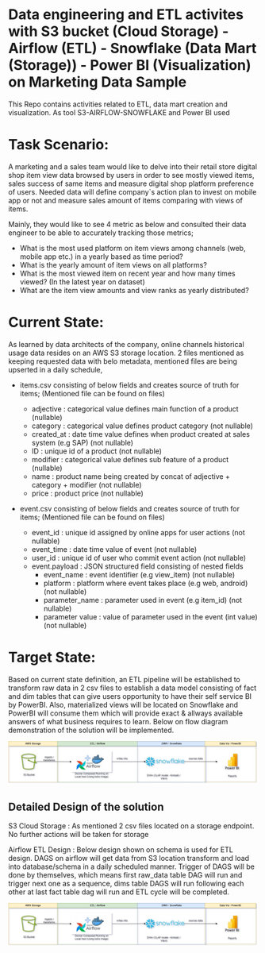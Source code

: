 # Data engineering and ETL activites with S3 bucket (Cloud Storage) - Airflow (ETL) - Snowflake (Data Mart (Storage)) - Power BI (Visualization) on Marketing Data Sample
This Repo contains activities related to ETL, data mart creation and visualization. As tool S3-AIRFLOW-SNOWFLAKE and Power BI used

# Task Scenario:
A marketing and a sales team would like to delve into their retail store digital shop item view data browsed by users in order to see mostly viewed items, sales success of same items and measure digital shop platform preference of users.
Needed data will define company`s action plan to invest on mobile app or not and measure sales amount of items comparing with views of items.

Mainly, they would like to see 4 metric as below and consulted their data engineer to be able to accurately tracking those metrics;

  - What is the most used platform on item views among channels (web, mobile app etc.) in a yearly based as time period?
  - What is the yearly amount of item views on all platforms?
  - What is the most viewed item on recent year and how many times viewed? (In the latest year on dataset)
  - What are the item view amounts and view ranks as yearly distributed?

# Current State:
As learned by data architects of the company, online channels historical usage data resides on an AWS S3 storage location.
2 files mentioned as keeping requested data with belo metadata, mentioned files are being upserted in a daily schedule,

* items.csv consisting of below fields and creates source of truth for items; (Mentioned file can be found on files)
  * adjective : categorical value defines main function of a product (nullable)
  * category :  categorical value defines product category (not nullable)
  * created_at : date time value defines when product created at sales system (e.g SAP) (not nullable)
  * ID : unique id of a product (not nullable)
  * modifier : categorical value defines sub feature of a product (nullable)
  * name : product name being created by concat of adjective + category + modifier (not nullable)
  * price : product price (not nullable)
 
* event.csv consisting of below fields and creates source of truth for items; (Mentioned file can be found on files)
  * event_id :  unique id assigned by online apps for user actions (not nullable)
  * event_time : date time value of event (not nullable)
  * user_id : unique id of user who commit event action (not nullable)
  * event.payload :  JSON structured field consisting of nested fields 
    * event_name : event identifier (e.g view_item) (not nullable)
    * platform : platform where event takes place (e.g web, android) (not nullable)
    * parameter_name :  parameter used in event (e.g item_id) (not nullable)
    * parameter value : value of parameter used in the event (int value) (not nullable)

# Target State:
Based on current state definition, an ETL pipeline will be established to transform raw data in 2 csv files to establish a data model consisting of fact and dim tables that can give users opportunity to have their self service BI by PowerBI. 
Also, materialized views will be located on Snowflake and PowerBI will consume them which will provide exact & allways available answers of what business requires to learn.
Below on flow diagram demonstration of the solution will be implemented.

![picture alt](flow-diagram-etl-flow-diagram.jpg)


## Detailed Design of the solution

S3 Cloud Storage : As mentioned 2 csv files located on a storage endpoint. No further actions will be taken for storage

Airflow ETL Design : Below design shown on schema is used for ETL design. DAGS on airflow will get data from S3 location transform and load into database/schema in a daily scheduled manner. Trigger of DAGS will be done by themselves, which means first raw_data table DAG will run and trigger next one as a sequence, dims table DAGS will run following each other at last fact table dag will run and ETL cycle will be completed.

![picture alt](flow-diagram-etl-flow-diagram.jpg)





